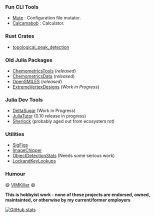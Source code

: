 ### Fun CLI Tools
 - [Mute](https://github.com/caseykneale/mute) : Configuration file mutator.
 - [Calcamabob](https://github.com/caseykneale/Calcamabob) : Calculator.

### Rust Crates
 - [topological_peak_detection](https://github.com/caseykneale/topological_peak_detection)

### Old Julia Packages
 - [ChemometricsTools](https://github.com/caseykneale/ChemometricsTools.jl) (*released*)
 - [ChemometricsData](https://github.com/caseykneale/ChemometricsData.jl) (*released*)   
 - [OpenSMILES](https://github.com/caseykneale/OpenSMILES.jl) (*released*)
 - [ExtremeVertexDesigns](https://github.com/caseykneale/ExtremeVertexDesigns.jl) (*Work in Progress*)

### Julia Dev Tools
 - [DeltaSugar](https://github.com/caseykneale/DeltaSugar.jl) (Work in Progress)
 - [JuliaTutor](https://github.com/caseykneale/JuliaTutor.jl) (0.10 release in progress)
 - [Sherlock](https://github.com/caseykneale/Sherlock.jl) (probably aged out from ecosystem rot)

### Utilities
 - [SigFigs](https://github.com/caseykneale/SigFigs.jl)
 - [ImageChipper](https://github.com/caseykneale/ImageChipper.jl) 
 - [ObjectDetectionStats](https://github.com/caseykneale/ObjectDetectionStats.jl) (Needs some serious work)
 - [LockandKeyLookups](https://github.com/caseykneale/LockandKeyLookups.jl)

### Humour
😄 [VIMKiller](https://github.com/caseykneale/VIMKiller) 😄  

<!--
**caseykneale/caseykneale** is a ✨ _special_ ✨ repository because its `README.md` (this file) appears on your GitHub profile.

Here are some ideas to get you started:

- 🔭 I’m currently working on ...
- 🌱 I’m currently learning ...
- 👯 I’m looking to collaborate on ...
- 🤔 I’m looking for help with ...
- 💬 Ask me about ...
- 📫 How to reach me: ...
- 😄 Pronouns: ...
- ⚡ Fun fact: ...
-->

**This is hobbyist work - none of these projects are endorsed, owned, maintainted, or otherwise by my current/former employers**

[![GitHub stats](https://github-readme-stats.vercel.app/api?username=caseykneale)](https://github.com/anuraghazra/github-readme-stats)

